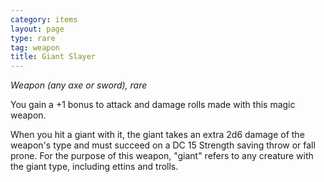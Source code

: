 ```yaml
---
category: items
layout: page
type: rare
tag: weapon
title: Giant Slayer 
---
```

_Weapon (any axe or sword), rare_ 

You gain a +1 bonus to attack and damage rolls made with this magic weapon.

When you hit a giant with it, the giant takes an extra 2d6 damage of the weapon's type and must succeed on a DC 15 Strength saving throw or fall prone. For the purpose of this weapon, "giant" refers to any creature with the giant type, including ettins and trolls. 
